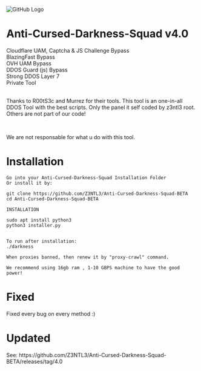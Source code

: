 ![GitHub Logo](https://cdn.discordapp.com/attachments/837735779304210472/847600040067203092/20210528_001853.jpg)<br>
# Anti-Cursed-Darkness-Squad v4.0
Cloudflare UAM, Captcha & JS Challenge Bypass<br>BlazingFast Bypass<br>OVH UAM Bypass<br>DDOS Guard (js) Bypass<br>Strong DDOS Layer 7<br>Private Tool<br><br><p> Thanks to R00tS3c  and Murrez for their tools. This tool is an one-in-all DDOS Tool with the best scripts. Only the panel it self coded by z3ntl3 root. Others are not part of our code!

<br><p>We are not responsable for what u do with this tool.

# Installation

    Go into your Anti-Cursed-Darkness-Squad Installation Folder
    Or install it by:
    
    git clone https://github.com/Z3NTL3/Anti-Cursed-Darkness-Squad-BETA
    cd Anti-Cursed-Darkness-Squad-BETA
   
    INSTALLATION
    
    sudo apt install python3
    python3 installer.py
    
    
    To run after installation:
    ./darkness
    
    When proxies banned, then renew it by "proxy-crawl" command.
    
    We recommend using 16gb ram , 1-10 GBPS machine to have the good power! 

# Fixed
Fixed every bug on every method :)
    
# Updated

<p>See: https://github.com/Z3NTL3/Anti-Cursed-Darkness-Squad-BETA/releases/tag/4.0
